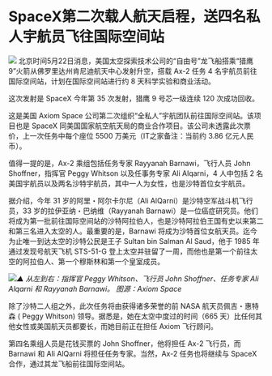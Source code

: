 # SpaceX第二次载人航天启程，送四名私人宇航员飞往国际空间站

![](https://inews.gtimg.com/news_bt/OPaG49D0KqsydIi_7ZjyrYVJUSny5e00ytuvc7R13hkjUAA/1000)
北京时间5月22日消息，美国太空探索技术公司的“自由号”龙飞船搭乘“猎鹰 9”火箭从佛罗里达州肯尼迪航天中心发射升空，搭载 Ax-2 任务 4
名宇航员前往国际空间站，计划在国际空间站进行约 8 天科学实验和商业活动。

这次发射是 SpaceX 今年第 35 次发射，猎鹰 9 号芯一级连续 120 次成功回收。

这是美国 Axiom Space 公司第二次组织“全私人”宇航团队前往国际空间站。该项目也是 SpaceX
同美国国家航空航天局的商业合作项目。该公司未透露此次票价，上一次任务中每个座位 5500 万美元（IT之家备注：当前约 3.86 亿元人民币）。

值得一提的是，Ax-2 乘组包括任务专家 Rayyanah Barnawi，飞行人员 John Shoffner，指挥官 Peggy Whitson
以及任事务专家 Ali Alqarni，4 人中包括 2 名美国宇航员以及两名沙特宇航员，其中一人为女性，也是沙特首位女宇航员。

据介绍，今年 31 岁的阿里・阿尔卡尔尼（Ali AlQarni）是沙特空军战斗机飞行员，33 岁的拉伊亚纳・巴纳维（Rayyanah
Barnawi）是一位癌症研究员。他们将成为第一批前往国际空间站的沙特阿拉伯人，也是沙特阿拉伯王国有史以来第二和第三名进入太空的人。最重要的是，Barnawi
将成为沙特首位女航天员。迄今为止唯一到达太空的沙特公民是王子 Sultan bin Salman Al Saud，他于 1985 年通过发现号航天飞机
STS-51-G 登上太空并驻留了一周，而他也是第一个前往太空的阿拉伯人、第一个穆斯林和第一个皇室成员。

![](https://inews.gtimg.com/om_bt/ObVJABUEMc1DcwQ60PVTHcTFegxfZBMV7S5i6uOdDdB1gAA/1000)_▲
从左到右：指挥官 Peggy Whitson、飞行员 John Shoffner、任务专家 Ali Alqarni 和 Rayyanah Barnawi。
图源：Axiom Space_

除了沙特二人组之外，此次任务将由获得诸多荣誉的前 NASA 航天员佩吉・惠特森 ( Peggy Whitson) 领导。据悉是，她在太空中度过的时间（665
天）比任何其他女性或美国航天员都要长，而她目前正在担任 Axiom 飞行顾问。

第四名乘组人员是花钱买票的 John Shoffner，他将担任 Ax-2 飞行员，而 Barnawi 和 Ali AlQarni
将担任任务专家。当然，Ax-2 任务也将继续与 SpaceX 合作，通过其龙飞船前往国际空间站。

